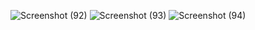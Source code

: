 ![Screenshot (92)](https://user-images.githubusercontent.com/86826936/221628359-b4166631-d256-42b9-b9eb-cbc5ec560953.png)
![Screenshot (93)](https://user-images.githubusercontent.com/86826936/221628422-887c6382-375c-4138-9934-2015d78e60a7.png)
![Screenshot (94)](https://user-images.githubusercontent.com/86826936/221628446-c686c183-10c0-4819-99e2-159e07df05e8.png)

